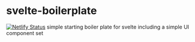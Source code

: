 # svelte-boilerplate
[![Netlify Status](https://api.netlify.com/api/v1/badges/e7186d3f-29a8-4297-9765-17b96f050fda/deploy-status)](https://app.netlify.com/sites/condescending-easley-40d478/deploys)
simple starting boiler plate for svelte including a simple UI component set
